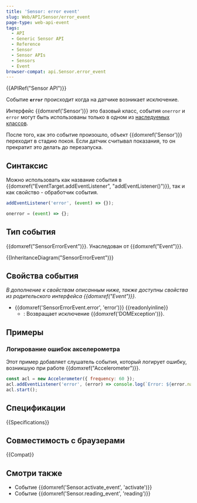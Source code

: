 ```yaml
---
title: 'Sensor: error event'
slug: Web/API/Sensor/error_event
page-type: web-api-event
tags:
  - API
  - Generic Sensor API
  - Reference
  - Sensor
  - Sensor APIs
  - Sensors
  - Event
browser-compat: api.Sensor.error_event
---
```


{{APIRef("Sensor API")}}

Событие **`error`** происходит когда на датчике возникает исключение.

Интерфейс {{domxref('Sensor')}} это базовый класс, события `onerror` и `error` могут быть использованы только в одном из [наследуемых классов](/ru/docs/Web/API/Sensor#interfaces_based_on_sensor).

После того, как это событие произошло, объект {{domxref('Sensor')}} переходит в стадию покоя. Если датчик считывал показания, то он прекратит это делать до перезапуска.

## Синтаксис

Можно использовать как название события в {{domxref("EventTarget.addEventListener", "addEventListener()")}}, так и как свойство - обработчик события.

```js
addEventListener('error', (event) => {});

onerror = (event) => {};
```

## Тип события

{{domxref("SensorErrorEvent")}}. Унаследован от {{domxref("Event")}}.

{{InheritanceDiagram("SensorErrorEvent")}}

## Свойства события

_В дополнение к свойствам описанным ниже, также доступны свойства из родительского интерфейса {{domxref("Event")}}._

- {{domxref('SensorErrorEvent.error', 'error')}} {{readonlyinline}}
  - : Возвращает исключение {{domxref('DOMException')}}.

## Примеры

### Логирование ошибок акселерометра

Этот пример добавляет слушатель события, который логирует ошибку, возникшую при работе {{domxref("Accelerometer")}}.

```js
const acl = new Accelerometer({ frequency: 60 });
acl.addEventListener('error', (error) => console.log(`Error: ${error.name}`));
acl.start();
```

## Спецификации

{{Specifications}}

## Совместимость с браузерами

{{Compat}}

## Смотри также

- Событие {{domxref('Sensor.activate_event', 'activate')}}
- Событие {{domxref('Sensor.reading_event', 'reading')}}
